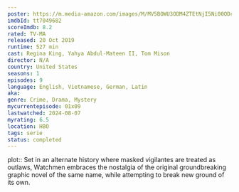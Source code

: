 ```yaml
---
poster: https://m.media-amazon.com/images/M/MV5BOWU3ODM4ZTEtNjI5Ni00ODc0LTg3MTctOTNmZDVkNzU5YzA3XkEyXkFqcGdeQXVyNTI2MzI4NTU@._V1_SX300.jpg
imdbId: tt7049682
scoreImdb: 8.2
rated: TV-MA
released: 20 Oct 2019
runtime: 527 min
cast: Regina King, Yahya Abdul-Mateen II, Tom Mison
director: N/A
country: United States
seasons: 1
episodes: 9
language: English, Vietnamese, German, Latin
aka: 
genre: Crime, Drama, Mystery
mycurrentepisode: 01x09
lastwatched: 2024-08-07
myrating: 6.5
location: HBO
tags: serie
status: completed
---
```


plot:: Set in an alternate history where masked vigilantes are treated as outlaws, Watchmen embraces the nostalgia of the original groundbreaking graphic novel of the same name, while attempting to break new ground of its own.